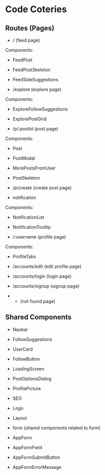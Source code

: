 # Code Coteries

## Routes (Pages)

- / (feed page)

Components:

- FeedPost
- FeedPostSkeleton
- FeedSideSuggestions

- /explore (explore page)

Components:

- ExploreFollowSuggestions
- ExplorePostGrid


- /p/:postId (post page)

Components:

- Post
- PostModal
- MorePostsFromUser
- PostSkeleton


- /p/create  (create post page)


- notification

Components:

- NotificationList
- NotificationTooltip


- /:username (profile page)

Components:

- ProfileTabs


- /accounts/edit  (edit profile page)

- /accounts/login  (login page)

- /accounts/signup  (signup page)

- * (not found page)

## Shared Components

- Navbar
- FollowSuggestions
- UserCard
- FollowButton
- LoadingScreen
- PostOptionsDialog
- ProfilePicture
- SEO
- Logo
- Layout


- form (shared components related to form)

- AppForm
- AppFormField
- AppFormSubmitButton
- AppFormErrorMessage

